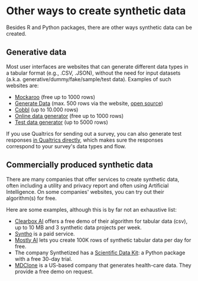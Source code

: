 # Other ways to create synthetic data 

Besides R and Python packages, there are other ways synthetic data can be created. 

## Generative data
Most user interfaces are websites that can generate different data types in a tabular format (e.g., .CSV, .JSON), without the need for input datasets (a.k.a. generative/dummy/fake/sample/test data). Examples of such websites are:

- [Mockaroo](https://www.mockaroo.com/) (free up to 1000 rows)
- [Generate Data](https://generatedata.com/) (max. 500 rows via the website, [open source](https://github.com/benkeen/generatedata))
- [Cobbl](https://cobbl.io/) (up to 10.000 rows)
- [Online data generator](https://www.onlinedatagenerator.com/home/demo) (free up to 1000 rows)
- [Test data generator](https://smalldev.tools/test-data-generator-online) (up to 5000 rows)

If you use Qualtrics for sending out a survey, you can also generate test responses [in Qualtrics directly](https://www.qualtrics.com/support/survey-platform/survey-module/survey-tools/generating-test-responses/), which makes sure the responses correspond to your survey's data types and flow.

## Commercially produced synthetic data
There are many companies that offer services to create synthetic data, often including a utility and privacy report and often using Artificial Intelligence. On some companies' websites, you can try out their algorithm(s) for free. 

Here are some examples, although this is by far not an exhaustive list:

- [Clearbox AI](https://www.clearbox.ai/) offers a free demo of their algorithm for tabular data (csv), up to 10 MB and 3 synthetic data projects per week.
- [Syntho](https://www.syntho.ai/) is a paid service.
- [Mostly AI](https://mostly.ai/) lets you create 100K rows of synthetic tabular data per day for free.
- The company Synthetized has a [Scientific Data Kit](https://docs.synthesized.io/sdk/latest/): a Python package with a free 30-day trial.
- [MDClone](https://www.mdclone.com/research) is a US-based company that generates health-care data. They provide a free demo on request.
